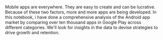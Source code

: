  Mobile apps are everywhere. They are easy to create and can be lucrative. Because of these two factors, more and more apps are being developed. In this notebook, i have done a comprehensive analysis of the Android app market by comparing over ten thousand apps in Google Play across different categories. We'll look for insights in the data to devise strategies to drive growth and retention.
